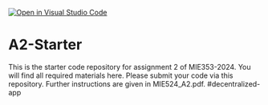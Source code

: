 [![Open in Visual Studio Code](https://classroom.github.com/assets/open-in-vscode-2e0aaae1b6195c2367325f4f02e2d04e9abb55f0b24a779b69b11b9e10269abc.svg)](https://classroom.github.com/online_ide?assignment_repo_id=16956835&assignment_repo_type=AssignmentRepo)
# A2-Starter

This is the starter code repository for assignment 2 of MIE353-2024. You will find all required materials here. Please submit your code via this repository. Further instructions are given in MIE524_A2.pdf.
#decentralized-app
